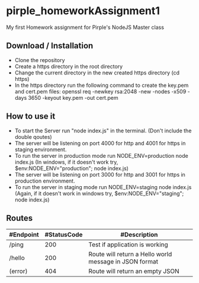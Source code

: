 # pirple_homeworkAssignment1

My first Homework assignment for Pirple's NodeJS Master class

## Download / Installation

- Clone the repository
- Create a https directory in the root directory
- Change the current directory in the new created https directory (cd https)
- In the https directory run the following command to create the key.pem and cert.pem files: openssl req -newkey rsa:2048 -new -nodes -x509 -days 3650 -keyout key.pem -out cert.pem

## How to use it
- To start the Server run "node index.js" in the terminal. (Don't include the double qoutes)
- The server will be listening on port 4000 for http and 4001 for https in staging environment.
- To run the server in production mode run NODE_ENV=production node index.js (In windows, if it doesn't work try, $env:NODE_ENV="production"; node index.js)
- The server will be listening on port 3000 for http and 3001 for https in production environment.
- To run the server in staging mode run NODE_ENV=staging node index.js (Again, if it doesn't work in windows try, $env:NODE_ENV="staging"; node index.js)

## Routes
#Endpoint | #StatusCode | #Description
--- |--- |---
/ping | 200 | Test if application is working
/hello | 200 | Route will return a Hello world message in JSON format
(error) | 404 | Route will return an empty JSON
